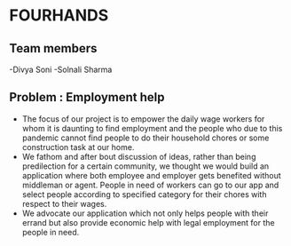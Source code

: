# FOURHANDS

## Team members
-Divya Soni
-Solnali Sharma

## Problem : Employment help

- The focus of our project is to empower the daily wage workers for whom it is daunting to find employment and the people who due to this pandemic cannot find people to do their household chores or some construction task at our home. 
- We fathom and after bout discussion of ideas, rather than being predilection for a certain community, we thought we would build an application where both employee and employer gets benefited without middleman or agent. People in need of workers can go to our app and select people according to specified category for their chores with respect to their wages.   
- We advocate our application which not only helps people with their errand but also provide economic help with legal employment for the people in need.
